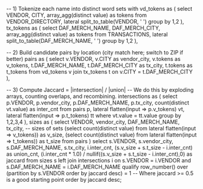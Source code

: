 -- 1) Tokenize each name into distinct word sets
with vd_tokens as (
  select
    VENDOR,
    CITY,
    array_agg(distinct value) as tokens
  from VENDOR_DIRECTORY,
       lateral split_to_table(VENDOR, ' ')
  group by 1,2
),
tx_tokens as (
  select
    DAF_MERCH_NAME,
    DAF_MERCH_CITY,
    array_agg(distinct value) as tokens
  from TRANSACTIONS,
       lateral split_to_table(DAF_MERCH_NAME, ' ')
  group by 1,2
),

-- 2) Build candidate pairs by location (city match here; switch to ZIP if better)
pairs as (
  select
    v.VENDOR, v.CITY as vendor_city, v.tokens as v_tokens,
    t.DAF_MERCH_NAME, t.DAF_MERCH_CITY as tx_city, t.tokens as t_tokens
  from vd_tokens v
  join tx_tokens t on v.CITY = t.DAF_MERCH_CITY
),

-- 3) Compute Jaccard = |intersection| / |union|
--    We do this by exploding arrays, counting overlaps, and recombining.
intersections as (
  select
    p.VENDOR, p.vendor_city, p.DAF_MERCH_NAME, p.tx_city,
    count(distinct vt.value) as inter_cnt
  from pairs p,
       lateral flatten(input => p.v_tokens) vt,
       lateral flatten(input => p.t_tokens) tt
  where vt.value = tt.value
  group by 1,2,3,4
),
sizes as (
  select
    VENDOR, vendor_city, DAF_MERCH_NAME, tx_city,
    -- sizes of sets
    (select count(distinct value) from lateral flatten(input => v_tokens)) as v_size,
    (select count(distinct value) from lateral flatten(input => t_tokens)) as t_size
  from pairs
)
select
  s.VENDOR, s.vendor_city, s.DAF_MERCH_NAME, s.tx_city,
  i.inter_cnt,
  (s.v_size + s.t_size - i.inter_cnt) as union_cnt,
  (i.inter_cnt * 1.0) / nullif((s.v_size + s.t_size - i.inter_cnt),0) as jaccard
from sizes s
left join intersections i
  on s.VENDOR = i.VENDOR and s.DAF_MERCH_NAME = i.DAF_MERCH_NAME
qualify row_number() over (partition by s.VENDOR order by jaccard desc) = 1
-- Where jaccard >= 0.5 is a good starting point
order by jaccard desc;
